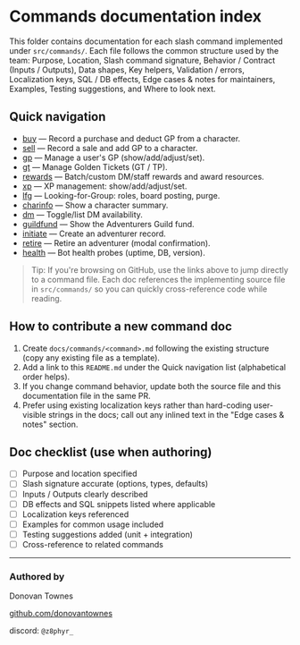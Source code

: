 # Commands documentation index

This folder contains documentation for each slash command implemented under `src/commands/`.
Each file follows the common structure used by the team: Purpose, Location, Slash command signature, Behavior / Contract (Inputs / Outputs), Data shapes, Key helpers, Validation / errors, Localization keys, SQL / DB effects, Edge cases & notes for maintainers, Examples, Testing suggestions, and Where to look next.

## Quick navigation

- [buy](buy.md) — Record a purchase and deduct GP from a character.
- [sell](sell.md) — Record a sale and add GP to a character.
- [gp](gp.md) — Manage a user's GP (show/add/adjust/set).
- [gt](gt.md) — Manage Golden Tickets (GT / TP).
- [rewards](rewards.md) — Batch/custom DM/staff rewards and award resources.
- [xp](xp.md) — XP management: show/add/adjust/set.
- [lfg](lfg.md) — Looking-for-Group: roles, board posting, purge.
- [charinfo](charinfo.md) — Show a character summary.
- [dm](dm.md) — Toggle/list DM availability.
- [guildfund](guildfund.md) — Show the Adventurers Guild fund.
- [initiate](initiate.md) — Create an adventurer record.
- [retire](retire.md) — Retire an adventurer (modal confirmation).
- [health](health.md) — Bot health probes (uptime, DB, version).

> Tip: If you're browsing on GitHub, use the links above to jump directly to a command file. Each doc references the implementing source file in `src/commands/` so you can quickly cross-reference code while reading.

## How to contribute a new command doc

1. Create `docs/commands/<command>.md` following the existing structure (copy any existing file as a template).
2. Add a link to this `README.md` under the Quick navigation list (alphabetical order helps).
3. If you change command behavior, update both the source file and this documentation file in the same PR.
4. Prefer using existing localization keys rather than hard-coding user-visible strings in the docs; call out any inlined text in the "Edge cases & notes" section.

## Doc checklist (use when authoring)

- [ ] Purpose and location specified
- [ ] Slash signature accurate (options, types, defaults)
- [ ] Inputs / Outputs clearly described
- [ ] DB effects and SQL snippets listed where applicable
- [ ] Localization keys referenced
- [ ] Examples for common usage included
- [ ] Testing suggestions added (unit + integration)
- [ ] Cross-reference to related commands

---

### Authored by

Donovan Townes

[github.com/donovantownes](https://github.com/donovantownes)

discord: `@z8phyr_`
